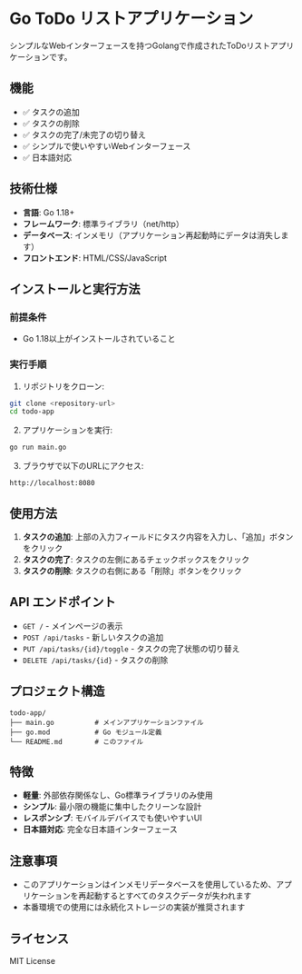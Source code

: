 # Go ToDo リストアプリケーション

シンプルなWebインターフェースを持つGolangで作成されたToDoリストアプリケーションです。

## 機能

- ✅ タスクの追加
- ✅ タスクの削除  
- ✅ タスクの完了/未完了の切り替え
- ✅ シンプルで使いやすいWebインターフェース
- ✅ 日本語対応

## 技術仕様

- **言語**: Go 1.18+
- **フレームワーク**: 標準ライブラリ（net/http）
- **データベース**: インメモリ（アプリケーション再起動時にデータは消失します）
- **フロントエンド**: HTML/CSS/JavaScript

## インストールと実行方法

### 前提条件

- Go 1.18以上がインストールされていること

### 実行手順

1. リポジトリをクローン:
```bash
git clone <repository-url>
cd todo-app
```

2. アプリケーションを実行:
```bash
go run main.go
```

3. ブラウザで以下のURLにアクセス:
```
http://localhost:8080
```

## 使用方法

1. **タスクの追加**: 上部の入力フィールドにタスク内容を入力し、「追加」ボタンをクリック
2. **タスクの完了**: タスクの左側にあるチェックボックスをクリック
3. **タスクの削除**: タスクの右側にある「削除」ボタンをクリック

## API エンドポイント

- `GET /` - メインページの表示
- `POST /api/tasks` - 新しいタスクの追加
- `PUT /api/tasks/{id}/toggle` - タスクの完了状態の切り替え
- `DELETE /api/tasks/{id}` - タスクの削除

## プロジェクト構造

```
todo-app/
├── main.go          # メインアプリケーションファイル
├── go.mod           # Go モジュール定義
└── README.md        # このファイル
```

## 特徴

- **軽量**: 外部依存関係なし、Go標準ライブラリのみ使用
- **シンプル**: 最小限の機能に集中したクリーンな設計
- **レスポンシブ**: モバイルデバイスでも使いやすいUI
- **日本語対応**: 完全な日本語インターフェース

## 注意事項

- このアプリケーションはインメモリデータベースを使用しているため、アプリケーションを再起動するとすべてのタスクデータが失われます
- 本番環境での使用には永続化ストレージの実装が推奨されます

## ライセンス

MIT License
